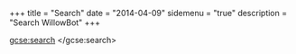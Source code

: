 +++
title = "Search"
date = "2014-04-09"
sidemenu = "true"
description = "Search WillowBot"
+++

<div>
<div class="yui3-cssreset">
<script>
  (function() {
    var cx = '000122706642720349252:t4vmdal2fyq';
    var gcse = document.createElement('script');
    gcse.type = 'text/javascript';
    gcse.async = true;
    gcse.src = 'https://cse.google.com/cse.js?cx=' + cx;
    var s = document.getElementsByTagName('script')[0];
    s.parentNode.insertBefore(gcse, s);
  })();
</script>

<gcse:search> </gcse:search>
</div>
</div>

